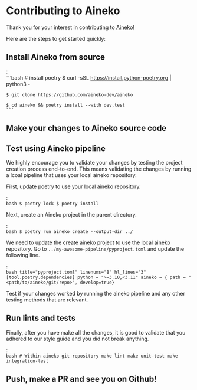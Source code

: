 # Contributing to Aineko

Thank you for your interest in contributing to [Aineko](https://github.com/aineko-dev/aineko)!

Here are the steps to get started quickly:

## Install Aineko from source

:   
    ```bash
    # install poetry
    $ curl -sSL https://install.python-poetry.org | python3 -

    $ git clone https://github.com/aineko-dev/aineko

    $ cd aineko && poetry install --with dev,test
    ```

## Make your changes to Aineko source code

## Test using Aineko pipeline

We highly encourage you to validate your changes by testing the project creation process end-to-end. This means validating the changes by running a lcoal pipeline that uses your local aineko repository.

First, update poetry to use your local aineko repository.

:   
    ```bash
    $ poetry lock
    $ poetry install
    ```

Next, create an Aineko project in the parent directory.

:   
    ```bash
    $ poetry run aineko create --output-dir ../
    ```

We need to update the create aineko project to use the local aineko repository. Go to `../my-awesome-pipeline/pyproject.toml` and update the following line.

:   
    ```bash title="pyproject.toml" linenums="8" hl_lines="3"
    [tool.poetry.dependencies]
    python = ">=3.10,<3.11"
    aineko = { path = "<path/to/aineko/git/repo>", develop=true}
    ```

Test if your changes worked by running the aineko pipeline and any other testing methods that are relevant.

## Run lints and tests

Finally, after you have make all the changes, it is good to validate that you adhered to our style guide and you did not break anything.

:   
    ```bash
    # Within aineko git repository
    make lint
    make unit-test
    make integration-test
    ```

## Push, make a PR and see you on Github!
